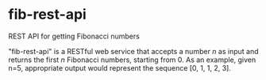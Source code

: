 # fib-rest-api
REST API for getting Fibonacci numbers

"fib-rest-api" is a RESTful web service that accepts a number _n_ as input and returns the first _n_ Fibonacci numbers, starting from 0. As an example, given n=5, appropriate output would represent the sequence [0, 1, 1, 2, 3].

